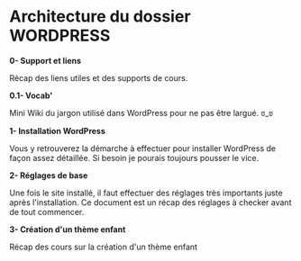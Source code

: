 # Architecture du dossier WORDPRESS

__0- Support et liens__

Récap des liens utiles et des supports de cours.

__0.1- Vocab'__

Mini Wiki du jargon utilisé dans WordPress pour ne pas être largué. ಠ_ಠ

__1- Installation WordPress__

Vous y retrouverez la démarche à effectuer pour installer WordPress de façon assez détaillée. Si besoin je pourais toujours pousser le vice.

__2- Réglages de base__

Une fois le site installé, il faut effectuer des réglages très importants juste après l'installation.
Ce document est un récap des réglages à checker avant de tout commencer.

__3- Création d'un thème enfant__

Récap des cours sur la création d'un thème enfant 